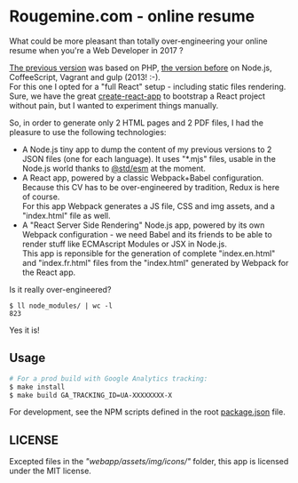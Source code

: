 # Rougemine.com - online resume

What could be more pleasant than totally over-engineering your online resume when you're a Web Developer in 2017 ?

[The previous version](https://github.com/DrBenton/rougemine.com-online-resume/tree/php-version) was based on PHP, 
[the version before](https://github.com/DrBenton/rougemine.com-online-resume/tree/v1) on Node.js, CoffeeScript, Vagrant and gulp (2013! :-).  
For this one I opted for a "full React" setup - including static files rendering. Sure, we have the great [create-react-app](https://github.com/facebookincubator/create-react-app) to bootstrap a React project without pain, but I wanted to experiment things manually.

So, in order to generate only 2 HTML pages and 2 PDF files, I had the pleasure to use the following technologies:
 * A Node.js tiny app to dump the content of my previous versions to 2 JSON files (one for each language). It uses "*.mjs" files, usable in the Node.js world thanks to [@std/esm](https://github.com/standard-things/esm) at the moment.
 * A React app, powered by a classic Webpack+Babel configuration. Because this CV has to be over-engineered by tradition, Redux is here of course.  
 For this app Webpack generates a JS file, CSS and img assets, and a "index.html" file as well.
 * A "React Server Side Rendering" Node.js app, powered by its own Webpack configuration - we need Babel and its friends to be able to render stuff like ECMAscript Modules or JSX in Node.js.  
 This app is reponsible for the generation of complete "index.en.html" and "index.fr.html" files from the "index.html" generated by Webpack for the React app. 

Is it really over-engineered?
```
$ ll node_modules/ | wc -l
823
```
Yes it is! 

## Usage

```bash
# For a prod build with Google Analytics tracking:
$ make install
$ make build GA_TRACKING_ID=UA-XXXXXXXX-X
```

For development, see the NPM scripts defined in the root [package.json](/package.json) file.

## LICENSE

Excepted files in the *"webapp/assets/img/icons/"* folder, this app is licensed under the MIT license.
